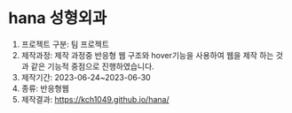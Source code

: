 hana 성형외과
=============
1. 프로젝트 구분: 팀 프로젝트
2. 제작과정: 제작 과정중 반응형 웹 구조와 hover기능을 사용하여 웹을 제작 하는 것과 같은 기능적 중점으로 진행하였습니다.
3. 제작기간: 2023-06-24~2023-06-30
4. 종류: 반응형웹
5. 제작결과: <https://kch1049.github.io/hana/>



